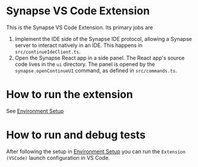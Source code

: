 # Synapse VS Code Extension

This is the Synapse VS Code Extension. Its primary jobs are

1. Implement the IDE side of the Synapse IDE protocol, allowing a Synapse server to interact natively in an IDE. This happens in `src/continueIdeClient.ts`.
2. Open the Synapse React app in a side panel. The React app's source code lives in the `ui` directory. The panel is opened by the `synapse.openContinueUI` command, as defined in `src/commands.ts`.

# How to run the extension

See [Environment Setup](../../CONTRIBUTING.md#environment-setup)

# How to run and debug tests

After following the setup in [Environment Setup](../../CONTRIBUTING.md#environment-setup) you can run the `Extension (VSCode)` launch configuration in VS Code.
